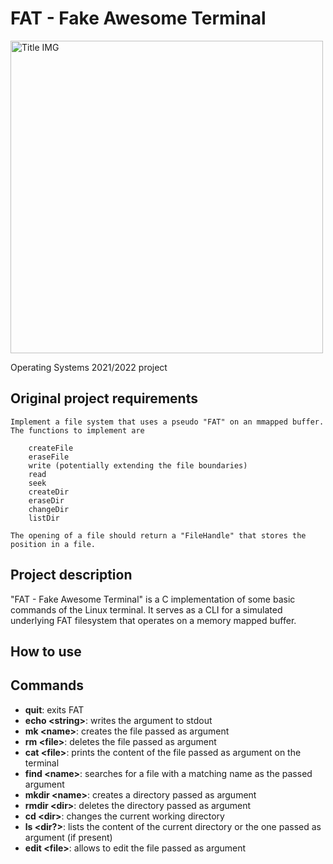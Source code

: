 # FAT - Fake Awesome Terminal

<img src="./img/title.gif" alt="Title IMG" width=500/>

Operating Systems 2021/2022 project

## Original project requirements

```
Implement a file system that uses a pseudo "FAT" on an mmapped buffer.
The functions to implement are

    createFile
    eraseFile
    write (potentially extending the file boundaries)
    read
    seek
    createDir
    eraseDir
    changeDir
    listDir
 
The opening of a file should return a "FileHandle" that stores the position in a file.
```

## Project description

"FAT - Fake Awesome Terminal" is a C implementation of some basic commands of the Linux terminal.
It serves as a CLI for a simulated underlying FAT filesystem that operates on a memory mapped buffer.

## How to use

## Commands

- **quit**: exits FAT
- **echo \<string\>**: writes the argument to stdout
- **mk \<name\>**: creates the file passed as argument
- **rm \<file\>**: deletes the file passed as argument
- **cat \<file\>**: prints the content of the file passed as argument on the terminal
- **find \<name\>**: searches for a file with a matching name as the passed argument
- **mkdir \<name\>**: creates a directory passed as argument
- **rmdir \<dir\>**: deletes the directory passed as argument
- **cd \<dir\>**: changes the current working directory
- **ls \<dir?\>**: lists the content of the current directory or the one passed as argument (if present) 
- **edit \<file\>**: allows to edit the file passed as argument